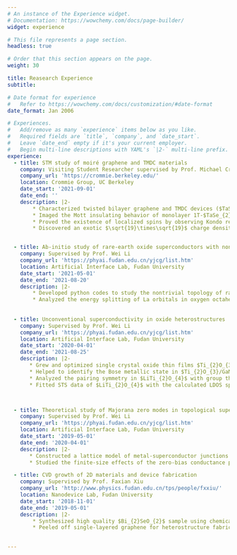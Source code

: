 ```yaml
---
# An instance of the Experience widget.
# Documentation: https://wowchemy.com/docs/page-builder/
widget: experience

# This file represents a page section.
headless: true

# Order that this section appears on the page.
weight: 30

title: Reasearch Experience
subtitle:

# Date format for experience
#   Refer to https://wowchemy.com/docs/customization/#date-format
date_format: Jan 2006

# Experiences.
#   Add/remove as many `experience` items below as you like.
#   Required fields are `title`, `company`, and `date_start`.
#   Leave `date_end` empty if it's your current employer.
#   Begin multi-line descriptions with YAML's `|2-` multi-line prefix.
experience:
  - title: STM study of moiré graphene and TMDC materials
    company: Visiting Student Researcher supervised by Prof. Michael Crommie
    company_url: 'https://crommie.berkeley.edu/'
    location: Crommie Group, UC Berkeley
    date_start: '2021-09-01'
    date_end: ''
    description: |2-
        * Characterized twisted bilayer graphene and TMDC devices ($TaSe_{2}$, $NbSe_{2}$, $TaTe_{2}$, etc.). Studied the evolution of electronic structures with back gate.
        * Imaged the Mott insulating behavior of monolayer 1T-$TaSe_{2}$ with ‘flower pattern’ orbital texture.
        * Proved the existence of localized spins by observing Kondo resonance peak in the STS spectra of 1T/1H-TaSe2. 
        * Discovered an exotic $\sqrt{19}\times\sqrt{19}$ charge density wave in 1T-$TaTe_{2}$.


  - title: Ab-initio study of rare-earth oxide superconductors with nontrivial topology                 
    company: Supervised by Prof. Wei Li
    company_url: 'https://phyai.fudan.edu.cn/yjcg/list.htm'
    location: Artificial Interface Lab, Fudan University
    date_start: '2021-05-01'
    date_end: '2021-08-20'
    description: |2-
        * Developed python codes to study the nontrivial topology of rare-earth oxide superconductor LaO and found non-zero $Z_2$ invariant together with topologically protected surface states.
        * Analyzed the energy splitting of La orbitals in oxygen octahedron crystal fields with group theory and identified the origin of band inversion as the 5d to 4f orbital transition.
     
  
  - title: Unconventional superconductivity in oxide heterostructures
    company: Supervised by Prof. Wei Li
    company_url: 'https://phyai.fudan.edu.cn/yjcg/list.htm'
    location: Artificial Interface Lab, Fudan University
    date_start: '2020-04-01'
    date_end: '2021-08-25'
    description: |2-
       * Grew and optimized single crystal oxide thin films $Ti_{2}O_{3}/GaN$ layer-by-layer with pulsed-laser deposition.
       * Helped to identify the Bose metallic state in $Ti_{2}O_{3}/GaN$ with temperature-independent resistance in a wide range associated with vanishing Hall resistance.
       * Analyzed the pairing symmetry in $LiTi_{2}O_{4}$ with group theory and helped to explain the coexistence of ferromagnetism and superconductivity.
       * Fitted STS data of $LiTi_{2}O_{4}$ with the calculated LDOS spectrum of triplet-pairing superconductors using Green’s function method.



  - title: Theoretical study of Majorana zero modes in topological superconductors
    company: Supervised by Prof. Wei Li
    company_url: 'https://phyai.fudan.edu.cn/yjcg/list.htm'
    location: Artificial Interface Lab, Fudan University
    date_start: '2019-05-01'
    date_end: '2020-04-01'
    description: |2-
       * Constructed a lattice model of metal-superconductor junctions and developed python codes to simulate Andreev reflection spectrum.
       * Studied the finite-size effects of the zero-bias conductance peak in topological superconductors.

  - title: CVD growth of 2D materials and device fabrication
    company: Supervised by Prof. Faxian Xiu
    company_url: 'http://www.physics.fudan.edu.cn/tps/people/fxxiu/'
    location: Nanodevice Lab, Fudan University
    date_start: '2018-11-01'
    date_end: '2019-05-01'
    description: |2-
        * Synthesized high quality $Bi_{2}SeO_{2}$ sample using chemical vapor deposition method (CVD)
        * Peeled off single-layered graphene for heterostructure fabrication.

  
---
```

